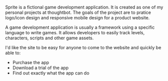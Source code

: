 Sprite is a fictional game development application. It is created as one of my personal projects at thoughtbot. The goals of the project are to pratice logo/icon design and responsive mobile design for a product website.

A game development application is usually a framework using a specific language to write games. It allows developers to easily track levels, characters, scripts and other game assets.

I'd like the site to be easy for anyone to come to the website and quickly be able to:
* Purchase the app
* Download a trial of the app
* Find out exactly what the app can do